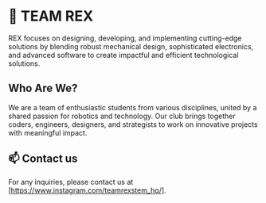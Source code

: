 # 🤖 TEAM REX

REX focuses on designing, developing, and implementing cutting-edge solutions by blending robust mechanical design, sophisticated electronics, and advanced software to create impactful and efficient technological solutions.

## Who Are We?

We are a team of enthusiastic students from various disciplines, united by a shared passion for robotics and technology. Our club brings together coders, engineers, designers, and strategists to work on innovative projects with meaningful impact.

## 📫 Contact us

For any inquiries, please contact us at [https://www.instagram.com/teamrexstem_hq/].
